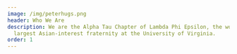 ```yaml
---
image: /img/peterhugs.png
header: Who We Are
description: We are the Alpha Tau Chapter of Lambda Phi Epsilon, the world’s
  largest Asian-interest fraternity at the University of Virginia.
order: 1
---
```

